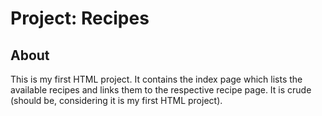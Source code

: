 # Project: Recipes

## About
This is my first HTML project. It contains the index page which lists the available recipes and links them to the respective recipe page. It is crude (should be, considering it is my first HTML project).
